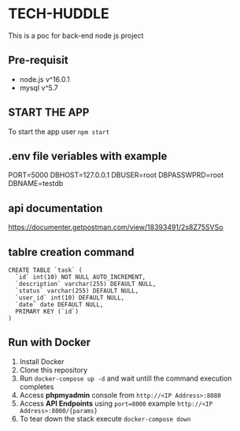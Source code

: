 # TECH-HUDDLE
This is a poc for back-end node js project

## Pre-requisit

 - node.js v^16.0.1
 - mysql v^5.7

## START THE APP
To start the app user `npm start`
## .env file veriables with example
PORT=5000
DBHOST=127.0.0.1
DBUSER=root
DBPASSWPRD=root
DBNAME=testdb
## api documentation
https://documenter.getpostman.com/view/18393491/2s8Z75SVSo

## tablre creation command
```
CREATE TABLE `task` (
  `id` int(10) NOT NULL AUTO_INCREMENT,
  `description` varchar(255) DEFAULT NULL,
  `status` varchar(255) DEFAULT NULL,
  `user_id` int(10) DEFAULT NULL,
  `date` date DEFAULT NULL,
  PRIMARY KEY (`id`)
)
```

## Run with Docker

1. Install Docker
2. Clone this repository
3. Run `docker-compose up -d` and wait untill the command execution completes
4. Access **phpmyadmin** console from `http://<IP Address>:8080`
5. Access **API Endpoints** using `port=8000` example `http://<IP Address>:8000/{params}`
6. To tear down the stack execute `docker-compose down`